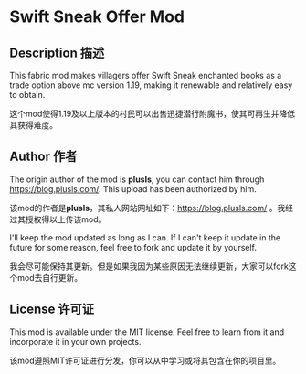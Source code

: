 # Swift Sneak Offer Mod

## Description 描述

This fabric mod makes villagers offer Swift Sneak enchanted books as a trade option above mc version 1.19, making it renewable and relatively easy to obtain.

这个mod使得1.19及以上版本的村民可以出售迅捷潜行附魔书，使其可再生并降低其获得难度。

## Author 作者

The origin author of the mod is **plusls**, you can contact him through https://blog.plusls.com/. This upload has been authorized by him.

该mod的作者是**plusls**，其私人网站网址如下：https://blog.plusls.com/ 。我经过其授权得以上传该mod。

I'll keep the mod updated as long as I can. If I can't keep it update in the future for some reason, feel free to fork and update it by yourself.

我会尽可能保持其更新。但是如果我因为某些原因无法继续更新，大家可以fork这个mod去自行更新。

## License 许可证

This mod is available under the MIT license. Feel free to learn from it and incorporate it in your own projects.

该mod遵照MIT许可证进行分发，你可以从中学习或将其包含在你的项目里。
